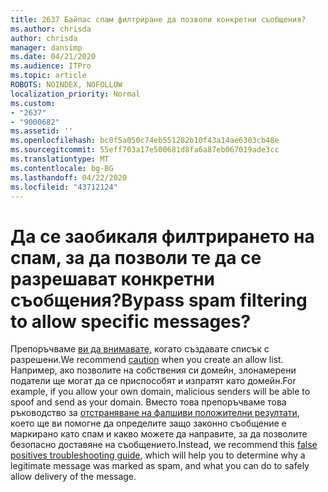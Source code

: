 ```yaml
---
title: 2637 Байпас спам филтриране да позволи конкретни съобщения?
ms.author: chrisda
author: chrisda
manager: dansimp
ms.date: 04/21/2020
ms.audience: ITPro
ms.topic: article
ROBOTS: NOINDEX, NOFOLLOW
localization_priority: Normal
ms.custom:
- "2637"
- "9000682"
ms.assetid: ''
ms.openlocfilehash: bc0f5a050c74eb551282b10f43a14ae6303cb48e
ms.sourcegitcommit: 55eff703a17e500681d8fa6a87eb067019ade3cc
ms.translationtype: MT
ms.contentlocale: bg-BG
ms.lasthandoff: 04/22/2020
ms.locfileid: "43712124"
---
```

# <a name="bypass-spam-filtering-to-allow-specific-messages"></a><span data-ttu-id="8632f-102">Да се заобикаля филтрирането на спам, за да позволи те да се разрешават конкретни съобщения?</span><span class="sxs-lookup"><span data-stu-id="8632f-102">Bypass spam filtering to allow specific messages?</span></span>

<span data-ttu-id="8632f-103">Препоръчваме [ви да внимавате,](https://docs.microsoft.com/exchange/troubleshoot/antispam/cautions-against-bypassing-spam-filters) когато създавате списък с разрешени.</span><span class="sxs-lookup"><span data-stu-id="8632f-103">We recommend [caution](https://docs.microsoft.com/exchange/troubleshoot/antispam/cautions-against-bypassing-spam-filters) when you create an allow list.</span></span> <span data-ttu-id="8632f-104">Например, ако позволите на собствения си домейн, злонамерени податели ще могат да се приспособят и изпратят като домейн.</span><span class="sxs-lookup"><span data-stu-id="8632f-104">For example, if you allow your own domain, malicious senders will be able to spoof and send as your domain.</span></span>  <span data-ttu-id="8632f-105">Вместо това препоръчваме това ръководство за [отстраняване на фалшиви положителни резултати](https://docs.microsoft.com/office365/securitycompliance/prevent-email-from-being-marked-as-spam), което ще ви помогне да определите защо законно съобщение е маркирано като спам и какво можете да направите, за да позволите безопасно доставяне на съобщението.</span><span class="sxs-lookup"><span data-stu-id="8632f-105">Instead, we recommend this [false positives troubleshooting guide](https://docs.microsoft.com/office365/securitycompliance/prevent-email-from-being-marked-as-spam), which will help you to determine why a legitimate message was marked as spam, and what you can do to safely allow delivery of the message.</span></span>
